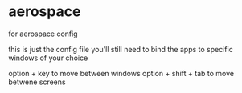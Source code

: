 # aerospace

for aerospace config

this is just the config file
you'll still need to bind the apps to specific windows of your choice

option + key to move between windows
option + shift + tab to move betwene screens
